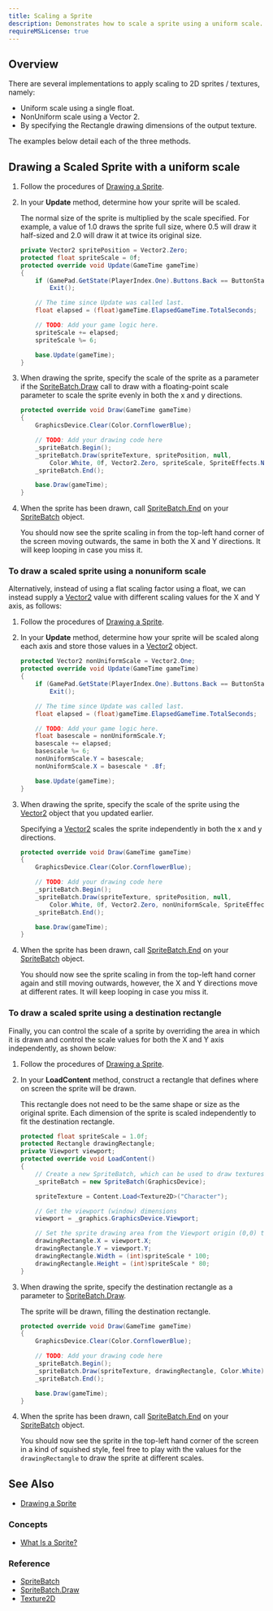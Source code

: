 ```yaml
---
title: Scaling a Sprite
description: Demonstrates how to scale a sprite using a uniform scale.
requireMSLicense: true
---
```


## Overview

There are several implementations to apply scaling to 2D sprites / textures, namely:

- Uniform scale using a single float.
- NonUniform scale using a Vector 2.
- By specifying the Rectangle drawing dimensions of the output texture.

The examples below detail each of the three methods.

## Drawing a Scaled Sprite with a uniform scale

1. Follow the procedures of [Drawing a Sprite](HowTo_Draw_A_Sprite.md).

2. In your **Update** method, determine how your sprite will be scaled.

   The normal size of the sprite is multiplied by the scale specified. For example, a value of 1.0 draws the sprite full size, where 0.5 will draw it half-sized and 2.0 will draw it at twice its original size.

    ```csharp
    private Vector2 spritePosition = Vector2.Zero;
    protected float spriteScale = 0f;
    protected override void Update(GameTime gameTime)
    {
        if (GamePad.GetState(PlayerIndex.One).Buttons.Back == ButtonState.Pressed || Keyboard.GetState().IsKeyDown(Keys.Escape))
            Exit();

        // The time since Update was called last.
        float elapsed = (float)gameTime.ElapsedGameTime.TotalSeconds;

        // TODO: Add your game logic here.
        spriteScale += elapsed;
        spriteScale %= 6;

        base.Update(gameTime);
    }
    ```

3. When drawing the sprite, specify the scale of the sprite as a parameter if the [SpriteBatch.Draw](xref:Microsoft.Xna.Framework.Graphics.SpriteBatch#Microsoft_Xna_Framework_Graphics_SpriteBatch_Draw_Microsoft_Xna_Framework_Graphics_Texture2D_Microsoft_Xna_Framework_Vector2_System_Nullable_Microsoft_Xna_Framework_Rectangle__Microsoft_Xna_Framework_Color_System_Single_Microsoft_Xna_Framework_Vector2_System_Single_Microsoft_Xna_Framework_Graphics_SpriteEffects_System_Single_) call to draw with a floating-point scale parameter to scale the sprite evenly in both the x and y directions.

    ```csharp
    protected override void Draw(GameTime gameTime)
    {
        GraphicsDevice.Clear(Color.CornflowerBlue);

        // TODO: Add your drawing code here
        _spriteBatch.Begin();
        _spriteBatch.Draw(spriteTexture, spritePosition, null,
            Color.White, 0f, Vector2.Zero, spriteScale, SpriteEffects.None, 0f);
        _spriteBatch.End();

        base.Draw(gameTime);
    }
    ```

4. When the sprite has been drawn, call [SpriteBatch.End](xref:Microsoft.Xna.Framework.Graphics.SpriteBatch#Microsoft_Xna_Framework_Graphics_SpriteBatch_End) on your [SpriteBatch](xref:Microsoft.Xna.Framework.Graphics.SpriteBatch) object.

    You should now see the sprite scaling in from the top-left hand corner of the screen moving outwards, the same in both the X and Y directions.  It will keep looping in case you miss it.

### To draw a scaled sprite using a nonuniform scale

Alternatively, instead of using a flat scaling factor using a float, we can instead supply a [Vector2](xref:Microsoft.Xna.Framework.Vector2) value with different scaling values for the X and Y axis, as follows:

1. Follow the procedures of [Drawing a Sprite](HowTo_Draw_A_Sprite.md).
2. In your **Update** method, determine how your sprite will be scaled along each axis and store those values in a [Vector2](xref:Microsoft.Xna.Framework.Vector2) object.

    ```csharp
    protected Vector2 nonUniformScale = Vector2.One;
    protected override void Update(GameTime gameTime)
    {
        if (GamePad.GetState(PlayerIndex.One).Buttons.Back == ButtonState.Pressed || Keyboard.GetState().IsKeyDown(Keys.Escape))
            Exit();

        // The time since Update was called last.
        float elapsed = (float)gameTime.ElapsedGameTime.TotalSeconds;

        // TODO: Add your game logic here.
        float basescale = nonUniformScale.Y;
        basescale += elapsed;
        basescale %= 6;
        nonUniformScale.Y = basescale;
        nonUniformScale.X = basescale * .8f;

        base.Update(gameTime);
    }
    ```

3. When drawing the sprite, specify the scale of the sprite using the [Vector2](xref:Microsoft.Xna.Framework.Vector2) object that you updated earlier.

   Specifying a [Vector2](xref:Microsoft.Xna.Framework.Vector2) scales the sprite independently in both the x and y directions.

    ```csharp
    protected override void Draw(GameTime gameTime)
    {
        GraphicsDevice.Clear(Color.CornflowerBlue);

        // TODO: Add your drawing code here
        _spriteBatch.Begin();
        _spriteBatch.Draw(spriteTexture, spritePosition, null,
            Color.White, 0f, Vector2.Zero, nonUniformScale, SpriteEffects.None, 0f);
        _spriteBatch.End();

        base.Draw(gameTime);
    }
    ```

4. When the sprite has been drawn, call [SpriteBatch.End](xref:Microsoft.Xna.Framework.Graphics.SpriteBatch#Microsoft_Xna_Framework_Graphics_SpriteBatch_End) on your [SpriteBatch](xref:Microsoft.Xna.Framework.Graphics.SpriteBatch) object.

    You should now see the sprite scaling in from the top-left hand corner again and still moving outwards, however, the X and Y directions move at different rates.  It will keep looping in case you miss it.

### To draw a scaled sprite using a destination rectangle

Finally, you can control the scale of a sprite by overriding the area in which it is drawn and control the scale values for both the X and Y axis independently, as shown below:

1. Follow the procedures of [Drawing a Sprite](HowTo_Draw_A_Sprite.md).

2. In your **LoadContent** method, construct a rectangle that defines where on screen the sprite will be drawn.

   This rectangle does not need to be the same shape or size as the original sprite. Each dimension of the sprite is scaled independently to fit the destination rectangle.

    ```csharp
    protected float spriteScale = 1.0f;
    protected Rectangle drawingRectangle;
    private Viewport viewport;
    protected override void LoadContent()
    {
        // Create a new SpriteBatch, which can be used to draw textures.
        _spriteBatch = new SpriteBatch(GraphicsDevice);

        spriteTexture = Content.Load<Texture2D>("Character");

        // Get the viewport (window) dimensions
        viewport = _graphics.GraphicsDevice.Viewport;

        // Set the sprite drawing area from the Viewport origin (0,0) to 80% the sprite scale width and 100% of the sprite scale height.
        drawingRectangle.X = viewport.X;
        drawingRectangle.Y = viewport.Y;
        drawingRectangle.Width = (int)spriteScale * 100;
        drawingRectangle.Height = (int)spriteScale * 80;
    }
    ```

3. When drawing the sprite, specify the destination rectangle as a parameter to [SpriteBatch.Draw](xref:Microsoft.Xna.Framework.Graphics.SpriteBatch#Microsoft_Xna_Framework_Graphics_SpriteBatch_Draw_Microsoft_Xna_Framework_Graphics_Texture2D_Microsoft_Xna_Framework_Vector2_Microsoft_Xna_Framework_Color_).

    The sprite will be drawn, filling the destination rectangle.

    ```csharp
    protected override void Draw(GameTime gameTime)
    {
        GraphicsDevice.Clear(Color.CornflowerBlue);

        // TODO: Add your drawing code here
        _spriteBatch.Begin();
        _spriteBatch.Draw(spriteTexture, drawingRectangle, Color.White);
        _spriteBatch.End();

        base.Draw(gameTime);
    }
    ```

4. When the sprite has been drawn, call [SpriteBatch.End](xref:Microsoft.Xna.Framework.Graphics.SpriteBatch#Microsoft_Xna_Framework_Graphics_SpriteBatch_End) on your [SpriteBatch](xref:Microsoft.Xna.Framework.Graphics.SpriteBatch) object.

    You should now see the sprite in the top-left hand corner of the screen in a kind of squished style, feel free to play with the values for the `drawingRectangle` to draw the sprite at different scales.

## See Also

- [Drawing a Sprite](HowTo_Draw_A_Sprite.md)

### Concepts

- [What Is a Sprite?](../../whatis/graphics/WhatIs_Sprite.md)

### Reference

- [SpriteBatch](xref:Microsoft.Xna.Framework.Graphics.SpriteBatch)
- [SpriteBatch.Draw](xref:Microsoft.Xna.Framework.Graphics.SpriteBatch#Microsoft_Xna_Framework_Graphics_SpriteBatch_Draw_Microsoft_Xna_Framework_Graphics_Texture2D_Microsoft_Xna_Framework_Vector2_Microsoft_Xna_Framework_Color_)
- [Texture2D](xref:Microsoft.Xna.Framework.Graphics.Texture2D)
